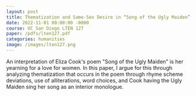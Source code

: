 ```yaml
---
layout: post
title: Thematization and Same-Sex Desire in “Song of the Ugly Maiden”
date: 2022-11-01 00:00:00 -0000
course: UC San Diego LTEN 127
paper: /pdfs/lten127.pdf
categories: humanities
image: /images/lten127.png
---
```

An interpretation of Eliza Cook's poem "Song of the Ugly Maiden" is her yearning for a love for women. In this paper, I argue for this through analyzing thematization that occurs in the poem through rhyme scheme deviations, use of alliterations, word choices, and Cook having the Ugly Maiden sing her song as an interior monologue.